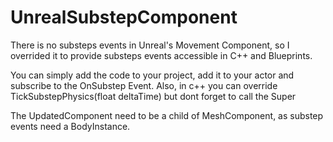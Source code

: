 # UnrealSubstepComponent
There is no substeps events in Unreal's Movement Component, 
so I overrided it to provide substeps events accessible in C++ and Blueprints.

You can simply add the code to your project, add it to your actor and subscribe to the OnSubstep Event.
Also, in c++ you can override TickSubstepPhysics(float deltaTime) but dont forget to call the Super

The UpdatedComponent need to be a child of MeshComponent, as substep events need a BodyInstance.
